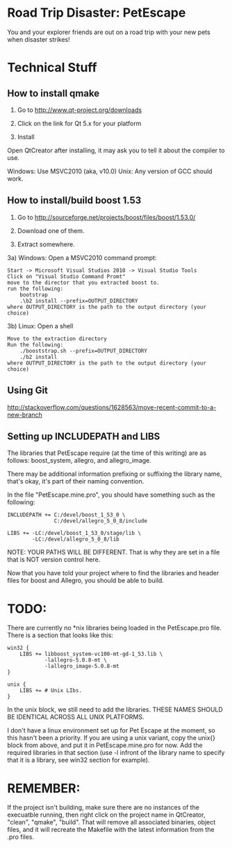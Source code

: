 Road Trip Disaster: PetEscape
=========
You and your explorer friends are out on a road trip with your new pets when disaster strikes!


Technical Stuff
=========

How to install qmake
---------

1) Go to http://www.qt-project.org/downloads

2) Click on the link for Qt 5.x for your platform

3) Install

Open QtCreator after installing, it may ask you to tell
it about the compiler to use. 

Windows: 	Use MSVC2010 (aka, v10.0)
Unix:		Any version of GCC should work.

How to install/build boost 1.53
---------

1) Go to http://sourceforge.net/projects/boost/files/boost/1.53.0/

2) Download one of them.

3) Extract somewhere.

3a) Windows: Open a MSVC2010 command prompt: 

	Start -> Microsoft Visual Studios 2010 -> Visual Studio Tools 
	Click on "Visual Studio Command Promt"
	move to the director that you extracted boost to.
	run the following:
		bootstrap
		.\b2 install --prefix=OUTPUT_DIRECTORY
	where OUTPUT_DIRECTORY is the path to the output directory (your choice)
	
3b) Linux: Open a shell

	Move to the extraction directory
	Run the following:
		./booststrap.sh --prefix=OUTPUT_DIRECTORY
		./b2 install 
	where OUTPUT_DIRECTORY is the path to the output directory (your choice)
	
Using Git
---------
http://stackoverflow.com/questions/1628563/move-recent-commit-to-a-new-branch

Setting up INCLUDEPATH and LIBS
---------

The libraries that PetEscape require (at the time of this writing) are as follows: boost_system, allegro, and allegro_image.

There may be additional information prefixing or suffixing the library name, that's okay, it's part of their naming convention.

In the file "PetEscape.mine.pro", you should have something such as the following:

    INCLUDEPATH += C:/devel/boost_1_53_0 \
                   C:/devel/allegro_5_0_8/include

    LIBS += -LC:/devel/boost_1_53_0/stage/lib \
            -LC:/devel/allegro_5_0_8/lib

NOTE: YOUR PATHS WILL BE DIFFERENT. That is why they are set in a file that is NOT version control here.

Now that you have told your project where to find the libraries and header files for boost and Allegro, you should be able to build.

TODO:
=========
There are currently no *nix libraries being loaded in the PetEscape.pro file. There is a section that looks like this:

    win32 {
        LIBS += libboost_system-vc100-mt-gd-1_53.lib \
                -lallegro-5.0.8-mt \
                -lallegro_image-5.0.8-mt
    }

    unix {
        LIBS += # Unix LIbs.
    }

In the unix block, we still need to add the libraries. THESE NAMES SHOULD BE IDENTICAL ACROSS ALL UNIX PLATFORMS.

I don't have a linux environment set up for Pet Escape at the moment, so this hasn't been a priority. If you are using a unix
variant, copy the unix{} block from above, and put it in PetEscape.mine.pro for now. Add the required libraries in that section
(use -l infront of the library name to specify that it is a library, see win32 section for example).

REMEMBER:
=========
If the project isn't building, make sure there are no instances of the execuatble running, then right click on the project name
in QtCreator, "clean", "qmake", "build". That will remove all associated binaries, object files, and it will recreate the Makefile
with the latest information from the .pro files.
